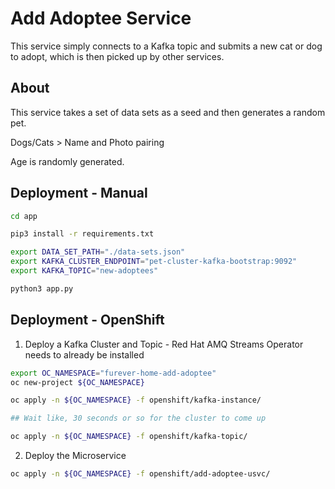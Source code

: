 # Add Adoptee Service

This service simply connects to a Kafka topic and submits a new cat or dog to adopt, which is then picked up by other services.

## About

This service takes a set of data sets as a seed and then generates a random pet.

Dogs/Cats > Name and Photo pairing

Age is randomly generated.

## Deployment - Manual

```bash
cd app

pip3 install -r requirements.txt

export DATA_SET_PATH="./data-sets.json"
export KAFKA_CLUSTER_ENDPOINT="pet-cluster-kafka-bootstrap:9092"
export KAFKA_TOPIC="new-adoptees"

python3 app.py
```

## Deployment - OpenShift

1. Deploy a Kafka Cluster and Topic - Red Hat AMQ Streams Operator needs to already be installed

```bash
export OC_NAMESPACE="furever-home-add-adoptee"
oc new-project ${OC_NAMESPACE}

oc apply -n ${OC_NAMESPACE} -f openshift/kafka-instance/

## Wait like, 30 seconds or so for the cluster to come up

oc apply -n ${OC_NAMESPACE} -f openshift/kafka-topic/
```

2. Deploy the Microservice

```bash
oc apply -n ${OC_NAMESPACE} -f openshift/add-adoptee-usvc/
```